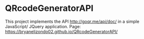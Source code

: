 # QRcodeGeneratorAPI
This project implements the API http://goqr.me/api/doc/ in a simple JavaScript/ JQuery application. Page: https://bryanelizondo02.github.io/QRcodeGeneratorAPI/
